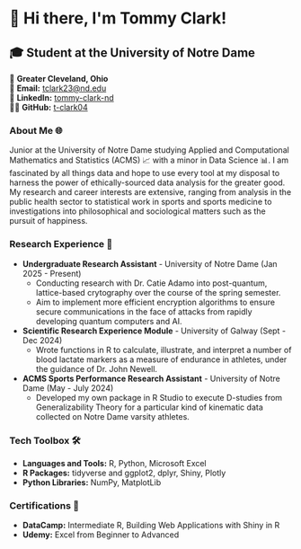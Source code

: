 # 👋 Hi there, I'm Tommy Clark!

## 🎓 Student at the University of Notre Dame

📍 **Greater Cleveland, Ohio**  
📧 **Email:** [tclark23@nd.edu](mailto:tclark23@nd.edu)  
🔗 **LinkedIn:** [tommy-clark-nd](https://www.linkedin.com/in/tommy-clark-nd/)  
👨‍💻 **GitHub:** [t-clark04](https://github.com/t-clark04)


### About Me 🌐
Junior at the University of Notre Dame studying Applied and Computational Mathematics and Statistics (ACMS) 📈 with a minor in Data Science 📊. I am fascinated by all things data and hope to use every tool at my disposal to harness the power of ethically-sourced data analysis for the greater good. My research and career interests are extensive, ranging from analysis in the public health sector to statistical work in sports and sports medicine to investigations into philosophical and sociological matters such as the pursuit of happiness.    


### Research Experience 🌟
- **Undergraduate Research Assistant** - University of Notre Dame (Jan 2025 - Present)
  -  Conducting research with Dr. Catie Adamo into post-quantum, lattice-based crytography over the course of the spring semester.
  -  Aim to implement more efficient encryption algorithms to ensure secure communications in the face of attacks from rapidly developing quantum computers and AI.
- **Scientific Research Experience Module** - University of Galway (Sept - Dec 2024)
  - Wrote functions in R to calculate, illustrate, and interpret a number of blood lactate markers as a measure of endurance in athletes, under the guidance of Dr. John Newell.
- **ACMS Sports Performance Research Assistant** - University of Notre Dame (May - July 2024)
  - Developed my own package in R Studio to execute D-studies from Generalizability Theory for a particular kind of kinematic data collected on Notre Dame varsity athletes. 


### Tech Toolbox 🛠️
- **Languages and Tools:** R, Python, Microsoft Excel
- **R Packages:** tidyverse and ggplot2, dplyr, Shiny, Plotly
- **Python Libraries:** NumPy, MatplotLib
  

### Certifications 📜
- **DataCamp:** Intermediate R, Building Web Applications with Shiny in R
- **Udemy:** Excel from Beginner to Advanced

